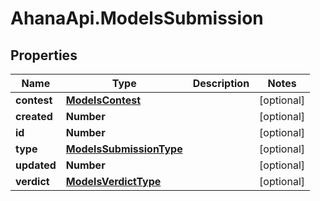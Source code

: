 # AhanaApi.ModelsSubmission

## Properties
Name | Type | Description | Notes
------------ | ------------- | ------------- | -------------
**contest** | [**ModelsContest**](ModelsContest.md) |  | [optional] 
**created** | **Number** |  | [optional] 
**id** | **Number** |  | [optional] 
**type** | [**ModelsSubmissionType**](ModelsSubmissionType.md) |  | [optional] 
**updated** | **Number** |  | [optional] 
**verdict** | [**ModelsVerdictType**](ModelsVerdictType.md) |  | [optional] 
